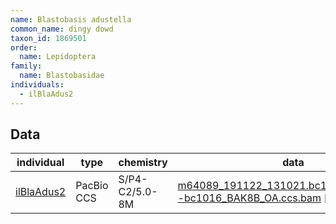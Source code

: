 ```yaml
---
name: Blastobasis adustella
common_name: dingy dowd
taxon_id: 1869501
order:
  name: Lepidoptera
family:
  name: Blastobasidae
individuals:
  - ilBlaAdus2
---
```


## Data

| individual | type       | chemistry      | data |
| ---------- | ---------- | -------------- | ---- |
| [ilBlaAdus2](../individuals/ilBlaAdus2.md) | PacBio CCS | S/P4-C2/5.0-8M | [m64089_191122_131021.bc1016_BAK8B_OA--bc1016_BAK8B_OA.ccs.bam](https://darwin.cog.sanger.ac.uk/insects/Blastobasis_adustella/ilBlaAdus2/genomic_data/pacbio/m64089_191122_131021.bc1016_BAK8B_OA--bc1016_BAK8B_OA.ccs.bam) [[pbi](https://darwin.cog.sanger.ac.uk/insects/Blastobasis_adustella/ilBlaAdus2/genomic_data/pacbio/m64089_191122_131021.bc1016_BAK8B_OA--bc1016_BAK8B_OA.ccs.bam.pbi)]|
